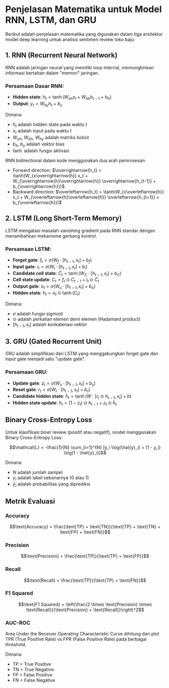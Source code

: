 # Penjelasan Matematika untuk Model RNN, LSTM, dan GRU

Berikut adalah penjelasan matematika yang digunakan dalam tiga arsitektur model deep learning untuk analisis sentimen review toko baju:

## 1. RNN (Recurrent Neural Network)

RNN adalah jaringan neural yang memiliki loop internal, memungkinkan informasi bertahan dalam "memori" jaringan.

### Persamaan Dasar RNN:
- **Hidden state**: $h_t = \tanh(W_{xh} x_t + W_{hh} h_{t-1} + b_h)$
- **Output**: $y_t = W_{hy} h_t + b_y$

Dimana:
- $h_t$ adalah hidden state pada waktu t
- $x_t$ adalah input pada waktu t
- $W_{xh}$, $W_{hh}$, $W_{hy}$ adalah matriks bobot
- $b_h$, $b_y$ adalah vektor bias
- $\tanh$ adalah fungsi aktivasi

RNN bidirectional dalam kode menggunakan dua arah pemrosesan:
- Forward direction: $\overrightarrow{h_t} = \tanh(W_{x\overrightarrow{h}} x_t + W_{\overrightarrow{h}\overrightarrow{h}} \overrightarrow{h_{t-1}} + b_{\overrightarrow{h}})$
- Backward direction: $\overleftarrow{h_t} = \tanh(W_{x\overleftarrow{h}} x_t + W_{\overleftarrow{h}\overleftarrow{h}} \overleftarrow{h_{t+1}} + b_{\overleftarrow{h}})$

## 2. LSTM (Long Short-Term Memory)

LSTM mengatasi masalah vanishing gradient pada RNN standar dengan menambahkan mekanisme gerbang kontrol.

### Persamaan LSTM:
- **Forget gate**: $f_t = \sigma(W_f \cdot [h_{t-1}, x_t] + b_f)$
- **Input gate**: $i_t = \sigma(W_i \cdot [h_{t-1}, x_t] + b_i)$
- **Candidate cell state**: $\tilde{C}_t = \tanh(W_C \cdot [h_{t-1}, x_t] + b_C)$
- **Cell state update**: $C_t = f_t \odot C_{t-1} + i_t \odot \tilde{C}_t$
- **Output gate**: $o_t = \sigma(W_o \cdot [h_{t-1}, x_t] + b_o)$
- **Hidden state**: $h_t = o_t \odot \tanh(C_t)$

Dimana:
- $\sigma$ adalah fungsi sigmoid
- $\odot$ adalah perkalian elemen demi elemen (Hadamard product)
- $[h_{t-1}, x_t]$ adalah konkatenasi vektor

## 3. GRU (Gated Recurrent Unit)

GRU adalah simplifikasi dari LSTM yang menggabungkan forget gate dan input gate menjadi satu "update gate".

### Persamaan GRU:
- **Update gate**: $z_t = \sigma(W_z \cdot [h_{t-1}, x_t] + b_z)$
- **Reset gate**: $r_t = \sigma(W_r \cdot [h_{t-1}, x_t] + b_r)$
- **Candidate hidden state**: $\tilde{h}_t = \tanh(W \cdot [r_t \odot h_{t-1}, x_t] + b)$
- **Hidden state update**: $h_t = (1 - z_t) \odot h_{t-1} + z_t \odot \tilde{h}_t$

## Binary Cross-Entropy Loss

Untuk klasifikasi biner review (positif atau negatif), model menggunakan Binary Cross-Entropy Loss:

$$\mathcal{L} = -\frac{1}{N} \sum_{i=1}^{N} [y_i \log(\hat{y}_i) + (1 - y_i) \log(1 - \hat{y}_i)]$$

Dimana:
- $N$ adalah jumlah sampel
- $y_i$ adalah label sebenarnya (0 atau 1)
- $\hat{y}_i$ adalah probabilitas yang diprediksi

## Metrik Evaluasi

### Accuracy
$$\text{Accuracy} = \frac{\text{TP} + \text{TN}}{\text{TP} + \text{TN} + \text{FP} + \text{FN}}$$

### Precision
$$\text{Precision} = \frac{\text{TP}}{\text{TP} + \text{FP}}$$

### Recall
$$\text{Recall} = \frac{\text{TP}}{\text{TP} + \text{FN}}$$

### F1 Squared
$$\text{F1 Squared} = \left(\frac{2 \times \text{Precision} \times \text{Recall}}{\text{Precision} + \text{Recall}}\right)^2$$

### AUC-ROC
Area Under the Receiver Operating Characteristic Curve dihitung dari plot TPR (True Positive Rate) vs FPR (False Positive Rate) pada berbagai threshold.

Dimana:
- TP = True Positive
- TN = True Negative
- FP = False Positive
- FN = False Negative